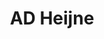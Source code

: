 ---
address: Van Loenshof 166
title: AD Heijne
city: Enschede
zip: 7511 NM
country: Netherlands
lat: 52.218759
lng: 6.893543
phone: 053 2034050
email: info@adheijne.nl
url: 
---